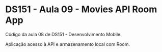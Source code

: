 # DS151 - Aula 09 - Movies API Room App

Código da aula 08 de DS151 - Desenvolvimento Mobile.

Aplicação acesso à API e armazenamento local com Room.

